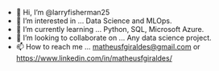 - 👋 Hi, I’m @larryfisherman25
- 👀 I’m interested in ... Data Science and MLOps.
- 🌱 I’m currently learning ... Python, SQL, Microsoft Azure.
- 💞️ I’m looking to collaborate on ... Any data science project.
- 📫 How to reach me ... matheusfgiraldes@gmail.com or https://www.linkedin.com/in/matheusfgiraldes/

<!---
larryfisherman25/larryfisherman25 is a ✨ special ✨ repository because its `README.md` (this file) appears on your GitHub profile.
You can click the Preview link to take a look at your changes.
--->

